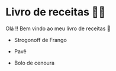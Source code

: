 # Livro de receitas :man_cook:



Olá !! Bem vindo ao meu livro de receitas :wave:

- Strogonoff de Frango 

- Pavê

- Bolo de cenoura

  

